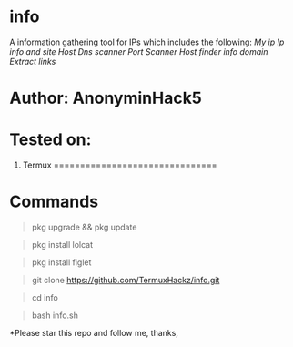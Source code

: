 # info
A information gathering tool for IPs
which includes the following:
*My ip*
*Ip info and site*
*Host Dns scanner*
*Port Scanner*
*Host finder*
*info domain*
*Extract links*

# Author: AnonyminHack5
# Tested on:
1) Termux
===============================

# Commands
> pkg upgrade && pkg update

> pkg install lolcat

> pkg install figlet 

> git clone https://github.com/TermuxHackz/info.git

> cd info

> bash info.sh

*Please star this repo and follow me, thanks,
